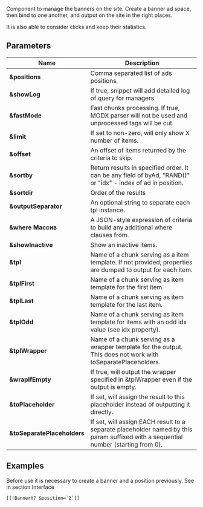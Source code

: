 Component to manage the banners on the site.
Create a banner ad space, then bind to one another, and output on the site in the right places.

It is also able to consider clicks and keep their statistics.

## Parameters
Name						| Description
----------------------------|---------------------------------------------------
**&positions**				| Comma separated list of ads positions.
**&showLog**				| If true, snippet will add detailed log of query for managers.
**&fastMode**				| Fast chunks processing. If true, MODX parser will not be used and unprocessed tags will be cut.
**&limit**					| If set to non-zero, will only show X number of items.
**&offset**					| An offset of items returned by the criteria to skip.
**&sortby**					| Return results in specified order. It can be any field of byAd, "RAND()" or "idx" - index of ad in position.
**&sortdir**				| Order of the results
**&outputSeparator**		| An optional string to separate each tpl instance.
**&where Массив**			| A JSON-style expression of criteria to build any additional where clauses from.
**&showInactive**			| Show an inactive items.
**&tpl**					| Name of a chunk serving as a item template. If not provided, properties are dumped to output for each item.
**&tplFirst**				| Name of a chunk serving as item template for the first item.
**&tplLast**				| Name of a chunk serving as item template for the last item.
**&tplOdd**					| Name of a chunk serving as item template for items with an odd idx value (see idx property).
**&tplWrapper**				| Name of a chunk serving as a wrapper template for the output. This does not work with toSeparatePlaceholders.
**&wrapIfEmpty**			| If true, will output the wrapper specified in &tplWrapper even if the output is empty.
**&toPlaceholder**			| If set, will assign the result to this placeholder instead of outputting it directly.
**&toSeparatePlaceholders**	| If set, will assign EACH result to a separate placeholder named by this param suffixed with a sequential number (starting from 0).

## Examples
Before use it is necessary to create a banner and a position previously. See in section Interface

```
[[!BannerY? &position=`2`]]
```